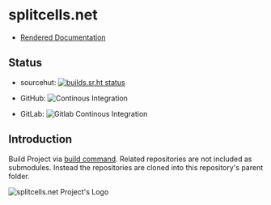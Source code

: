 # splitcells.net

* [Rendered Documentation](http://splitcells.net/net/splitcells/index.html)

## Status

* sourcehut: [![builds.sr.ht status](https://builds.sr.ht/~splitcells-net/builds.sr.ht.svg)](https://builds.sr.ht/~splitcells-net/builds.sr.ht?)

* GitHub: ![Continous Integration](https://github.com/www-splitcells-net/net.splitcells/workflows/Continous%20Integration/badge.svg)

* GitLab: ![Gitlab Continous Integration](https://gitlab.com/splitcells-net/net.splitcells/badges/master/pipeline.svg)

## Introduction

Build Project via [build command](./bin/build).
Related repositories are not included as submodules.
Instead the repositories are cloned into this repository's parent folder.

![splitcells.net Project's Logo](http://splitcells.net/net/splitcells/martins/avots/website/images/license.standard/starting-to-learn-how-to-draw-a-face.jpg)
